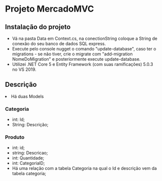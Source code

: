 # Projeto MercadoMVC

## Instalação do projeto
<ul>
 <li> Vá na pasta Data em Context.cs, na conectionString coloque a String de conexão do seu banco de dados SQL express.</li>
 <li> Execute pelo console nugget o comando "update-database", caso ter o migrations - se não tiver, crie o migrate com "add-migration NomeDoMigration" e posteriormente execute update-database.</li>
 <li> Utilizei .NET Core 5 e Entity Framework (com suas ramificações) 5.0.3 no VS 2019.</li>
</ul>

## Descrição

 <li> 
  Há duas Models
 </li>
 
 ### Categoria
 <ul>
 <li> int: Id; </li>
  <li> String: Descrição; </li>
  </ul>
  
  ### Produto
  <ul>
   <li> int: id; </li>
    <li> string: Descricao; </li>
     <li> int: Quantidade; </li>
      <li> int: CategoriaID; </li>
       <li> Há uma relação com a tabela Categoria na qual o Id e descrição vem da tabela categoria; </li>
  </ul>
